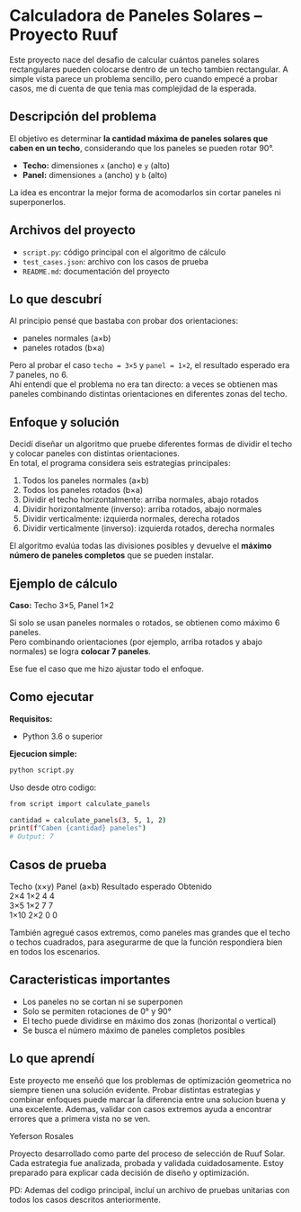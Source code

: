 #  Calculadora de Paneles Solares – Proyecto Ruuf

Este proyecto nace del desafio de calcular cuántos paneles solares rectangulares pueden colocarse dentro de un techo tambien rectangular. A simple vista parece un problema sencillo, pero cuando empecé a probar casos, me di cuenta de que tenia mas complejidad de la esperada.

##  Descripción del problema

El objetivo es determinar **la cantidad máxima de paneles solares que caben en un techo**, considerando que los paneles se pueden rotar 90°.

- **Techo:** dimensiones `x` (ancho) e `y` (alto)  
- **Panel:** dimensiones `a` (ancho) y `b` (alto)

La idea es encontrar la mejor forma de acomodarlos sin cortar paneles ni superponerlos.

## Archivos del proyecto

- `script.py`: código principal con el algoritmo de cálculo  
- `test_cases.json`: archivo con los casos de prueba  
- `README.md`: documentación del proyecto

##  Lo que descubrí

Al principio pensé que bastaba con probar dos orientaciones:  
- paneles normales (a×b)  
- paneles rotados (b×a)

Pero al probar el caso `techo = 3×5` y `panel = 1×2`, el resultado esperado era 7 paneles, no 6.  
Ahí entendí que el problema no era tan directo:  a veces se obtienen mas paneles combinando distintas orientaciones en diferentes zonas del techo.

##  Enfoque y solución

Decidí diseñar un algoritmo que pruebe diferentes formas de dividir el techo y colocar paneles con distintas orientaciones.  
En total, el programa considera seis estrategias principales:

1. Todos los paneles normales (a×b)  
2. Todos los paneles rotados (b×a)  
3. Dividir el techo horizontalmente: arriba normales, abajo rotados  
4. Dividir horizontalmente (inverso): arriba rotados, abajo normales  
5. Dividir verticalmente: izquierda normales, derecha rotados  
6. Dividir verticalmente (inverso): izquierda rotados, derecha normales  

El algoritmo evalúa todas las divisiones posibles y devuelve el **máximo número de paneles completos** que se pueden instalar.

## Ejemplo de cálculo

**Caso:** Techo 3×5, Panel 1×2  

Si solo se usan paneles normales o rotados, se obtienen como máximo 6 paneles.  
Pero combinando orientaciones (por ejemplo, arriba rotados y abajo normales) se logra **colocar 7 paneles**.  

Ese fue el caso que me hizo ajustar todo el enfoque.

## Como ejecutar

**Requisitos:**  
- Python 3.6 o superior

**Ejecucion simple:**
```bash
python script.py
```
Uso desde otro codigo:
```bash
from script import calculate_panels

cantidad = calculate_panels(3, 5, 1, 2)
print(f"Caben {cantidad} paneles")  
# Output: 7
```
## Casos de prueba
Techo (x×y)	Panel (a×b)	Resultado esperado	Obtenido	
2×4	            1×2	            4	            4        
3×5	            1×2	            7	            7	      
1×10	        2×2	            0	            0	    

También agregué casos extremos, como paneles mas grandes que el techo o techos cuadrados, para asegurarme de que la función respondiera bien en todos los escenarios.

## Caracteristicas importantes

- Los paneles no se cortan ni se superponen  
- Solo se permiten rotaciones de 0° y 90°  
- El techo puede dividirse en máximo dos zonas (horizontal o vertical)  
- Se busca el número máximo de paneles completos posibles

## Lo que aprendí

Este proyecto me enseñó que los problemas de optimización geometrica no siempre tienen una solución evidente.
Probar distintas estrategias y combinar enfoques puede marcar la diferencia entre una solucion buena y una excelente.
Ademas, validar con casos extremos ayuda a encontrar errores que a primera vista no se ven.

Yeferson Rosales

Proyecto desarrollado como parte del proceso de selección de Ruuf Solar.
Cada estrategia fue analizada, probada y validada cuidadosamente.
Estoy preparado para explicar cada decisión de diseño y optimización.

PD: Ademas del codigo principal, incluí un archivo de pruebas unitarias con todos los casos descritos anteriormente.
